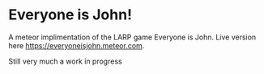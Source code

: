 # Everyone is John!

A meteor implimentation of the LARP game Everyone is John. Live version here https://everyoneisjohn.meteor.com.

Still very much a work in progress
